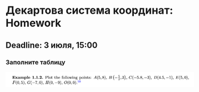 # Декартова система координат: Homework
## **Deadline: 3 июля, 15:00** <br>

### Заполните таблицу <br>
![HW-cartesian-sp](../files/cartesian-starpilots.png) <br>

